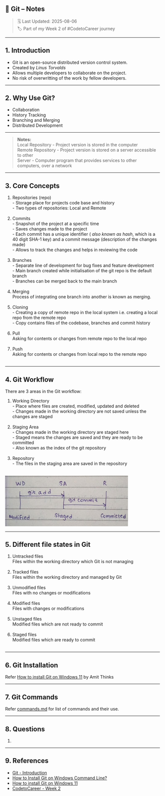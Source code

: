## 📒 Git – Notes

> 🗓️ Last Updated: 2025-08-06 <br>
> 🏷️ Part of my Week 2 of #CodetoCareer journey

---

## 1. Introduction

- Git is an open-source distributed version control system. <br>
- Created by <i>Linus Torvalds</i> <br>
- Allows multiple developers to collaborate on the project. <br>
- No risk of overwritting of the work by fellow developers. <br>

---

## 2. Why Use Git?

- Collaboration <br>
- History Tracking <br>
- Branching and Merging <br>
- Distributed Development <br>

---

<blockquote><b>Notes:</b><br>
Local Repository - Project version is stored in the computer <br>
Remote Repository - Project version is stored on a server accessible to other <br>
Server - Computer program that provides services to other computers, over a network
</blockquote>

---

## 3. Core Concepts

<ol>
<li> Repositories (repo) </li>
- Storage place for projects code base and history <br>
- Two types of repositories: Local and Remote <br> 

<br>

<li> Commits </li>
- Snapshot of the project at a specific time <br>
- Saves changes made to the project <br>
- Each commit has a unique identifier (<i> also known as hash</i>, which is a 40 digit SHA-1 key) and a commit message (description of the changes made) <br>
- Allows to track the changes and helps in reviewing the code <br>

<br>

<li> Branches </li>
- Separate line of development for bug fixes and feature development <br>
- Main branch created while initialisation of the git repo is the default branch <br>
- Branches can be merged back to the main branch <br>

<br>

<li> Merging </li>
Process of integrating one branch into another is known as merging. <br>

<br>

<li> Cloning </li>
- Creating a copy of remote repo in the local system i.e. creating a local repo from the remote repo <br>
- Copy contains files of the codebase, branches and commit history <br>

<br>

<li> Pull </li>
Asking for contents or changes from remote repo to the local repo <br>

<br>

<li> Push </li>
Asking for contents or changes from local repo to the remote repo <br>

<br>
</ol>

---

## 4. Git Workflow

There are 3 areas in the Git workflow: 

<ol>
<li> Working Directory </li>
- Place where files are created, modified, updated and deleted <br>
- Changes made in the working directory are not saved unless the changes are staged <br>

<br>

<li> Staging Area </li>
- Changes made in the working directory are staged here <br>
- Staged means the changes are saved and they are ready to be committed <br>
- Also known as the index of the git repository <br>

<br>

<li> Repository </li>
- The files in the staging area are saved in the repository <br>

<br>
</ol>

<img src = "https://github.com/ashweeni-b/Git-Notes/blob/main/assets/Git%20Workflow.jpg" alt = "Change directory to D drive" width = "400" />

---

## 5. Different file states in Git

<ol>
<li> Untracked files </li>
Files within the working directory which Git is not managing <br> <br>

<li> Tracked files </li>
Files within the working directory and managed by Git <br> <br>

<li> Unmodified files </li>
Files with no changes or modifications <br> <br>

<li> Modified files </li>
Files with changes or modifications <br> <br>

<li> Unstaged files </li>
Modified files which are not ready to commit <br> <br>

<li> Staged files </li>
Modified files which are ready to commit <br> <br>

</ol>

---
## 6. Git Installation 

Refer [How to install Git on Windows 11](https://youtu.be/t2-l3WvWvqg?si=LcF-lqIZFgKzTAL5) by Amit Thinks

---

## 7. Git Commands

Refer [commands.md](./commands.md) for list of commands and their use.

---


## 8. Questions

1. 

---


## 9. References

- [Git - Introduction](https://www.geeksforgeeks.org/git/git-introduction/)
- [How to Install Git on Windows Command Line?](https://www.geeksforgeeks.org/installation-guide/how-to-install-git-on-windows-command-line/)
- [How to install Git on Windows 11](https://youtu.be/t2-l3WvWvqg?si=LcF-lqIZFgKzTAL5)
- [CodetoCareer - Week 2](https://www.linkedin.com/posts/activity-7350177852027232256-h1JE?utm_source=share&utm_medium=member_desktop&rcm=ACoAAE-UhZwBDTW7JxUFdBcAbzubFz_HhQRI1Ng)
